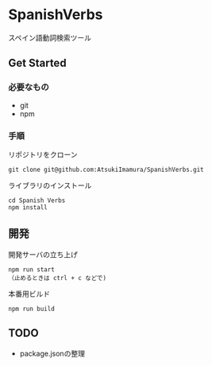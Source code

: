 # SpanishVerbs
スペイン語動詞検索ツール

## Get Started
### 必要なもの
 - git
 - npm

### 手順
リポジトリをクローン
```
git clone git@github.com:AtsukiImamura/SpanishVerbs.git
```

ライブラリのインストール
```
cd Spanish Verbs
npm install
```


## 開発
開発サーバの立ち上げ
```
npm run start
（止めるときは ctrl + c などで)
```

本番用ビルド
```
npm run build
```


## TODO
- package.jsonの整理

